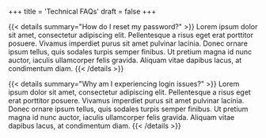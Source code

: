 +++
title = 'Technical FAQs'
draft = false
+++

{{< details summary="How do I reset my password?" >}}
Lorem ipsum dolor sit amet, consectetur adipiscing elit. Pellentesque a risus eget erat porttitor posuere. Vivamus imperdiet purus sit amet pulvinar lacinia. Donec ornare ipsum tellus, quis sodales turpis semper finibus. Ut pretium magna id nunc auctor, iaculis ullamcorper felis gravida. Aliquam vitae dapibus lacus, at condimentum diam.
{{< /details >}}


{{< details summary="Why am I experiencing login issues?" >}}
Lorem ipsum dolor sit amet, consectetur adipiscing elit. Pellentesque a risus eget erat porttitor posuere. Vivamus imperdiet purus sit amet pulvinar lacinia. Donec ornare ipsum tellus, quis sodales turpis semper finibus. Ut pretium magna id nunc auctor, iaculis ullamcorper felis gravida. Aliquam vitae dapibus lacus, at condimentum diam.
{{< /details >}}

